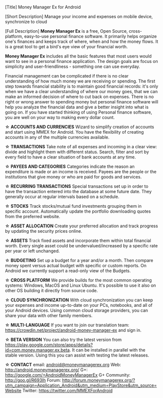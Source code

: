 [Title]
Money Manager Ex for Android

[Short Description]
Manage your income and expenses on mobile device, synchronize to cloud

[Full Description]
<b>Money Manager Ex</b> is a free, Open Source, cross-platform, easy-to-use personal finance software. It primarily helps organize one's finances and keeps track of where, when and how the money flows. It is a great tool to get a bird's eye view of your financial worth.

<b>Money Manager Ex</b> includes all the basic features that most users would want to see in a personal finance application. The design goals are focus on simplicity and user-friendliness - something one can use everyday.

Financial management can be complicated if there is no clear understanding of how much money we are receiving or spending. The first step towards financial stability is to maintain good financial records: it's only when we have a clear understanding of where our money goes, that we can make an informed decision of where to cut back on expenses. There is no right or wrong answer to spending money but personal finance software will help you analyze the financial data and give a better insight into what is going on. If you have started thinking of using Personal finance software, you are well on your way to making every dollar count.

☆ <b>ACCOUNTS AND CURRENCIES</b>
Wizard to simplify creation of accounts and start using MMEX for Android. You have the flexibility of creating accounts in any of the multiple currencies available.

☆ <b>TRANSACTIONS</b>
Take note of all expenses and incoming in a clear view: divide and highlight them with different status. Search, filter and sort by every field to have a clear situation of bank accounts at any time.

☆ <b>PAYEES AND CATEGORIES</b>
Categories indicate the reason an expenditure is made or an income is received. Payees are the people or the institutions that give money or who are paid for goods and services.

☆ <b>RECURRING TRANSACTIONS</b>
Special transactions set up in order to have the transaction entered into the database at some future date. They generally occur at regular intervals based on a schedule.

☆ <b>STOCKS</b>
Track stocks/mutual fund investments grouping them in specific account. Automatically update the portfolio downloading quotes from the preferred website.

☆ <b>ASSET ALLOCATION</b>
Create your preferred allocation and track progress by updating the security prices online.

☆ <b>ASSETS</b>
Track fixed assets and incorporate them within total financial worth. Every single asset could be undervalued/increased by a specific rate per year or left unchanged.

☆ <b>BUDGETING</b>
Set up a budget for a year and/or a month. Then compare money spent versus actual budget with specific or custom reports. On Android we currently support a read-only view of the Budgets.

☆ <b>CROSS PLATFORM</b>
We provide builds for the most common operating systems: Windows, MacOS and Linux Ubuntu. It's possible to use it also on other OS building it directly from source code.

☆ <b>CLOUD SYNCHRONIZATION</b>
With cloud synchronization you can keep your expenses and income up-to-date on your PCs, notebooks, and all of your Android devices. Using common cloud storage providers, you can share your data with other family members.

☆ <b>MULTI-LANGUAGE</b>
If you want to join our translation team: https://crowdin.net/project/android-money-manager-ex and sign in.

☆ <b>BETA VERSION</b>
You can also try the latest version from https://play.google.com/store/apps/details?id=com.money.manager.ex.beta. It can be installed in parallel with the stable version. Using this you can assist with testing the latest releases.

☆ <b>CONTACT</b>
email: android@moneymanagerex.org
Web: http://android.moneymanagerex.org/
G+: http://google.com/+AndroidMoneyManagerEx
G+ Community: http://goo.gl/R693Ih
Forum: http://forum.moneymanagerex.org/?utm_campaign=Application_Android&utm_medium=PlayStore&utm_source=Website
Twitter: https://twitter.com/MMEXForAndroid